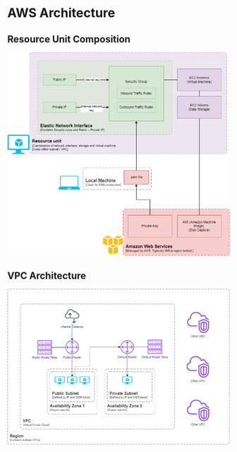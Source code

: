 # AWS Architecture

## Resource Unit Composition
![Alt text](<AWS-Architecture-Resource Unit Architecture.drawio.png>)

## VPC Architecture
![Alt text](<AWS-Architecture-VPC Architecture.drawio.png>)